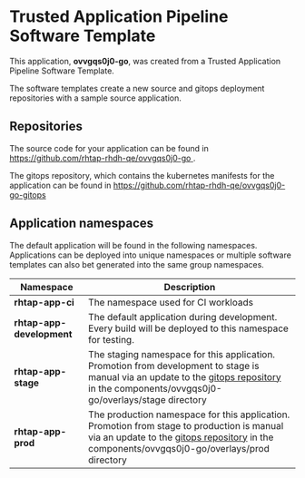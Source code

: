 # Trusted Application Pipeline Software Template

This application, **ovvgqs0j0-go**, was created from a Trusted Application Pipeline Software Template.

The software templates create a new source and gitops deployment repositories with a sample source application. 

## Repositories

The source code for your application can be found in [https://github.com/rhtap-rhdh-qe/ovvgqs0j0-go ](https://github.com/rhtap-rhdh-qe/ovvgqs0j0-go ).
 
The gitops repository, which contains the kubernetes manifests for the application can be found in 
[https://github.com/rhtap-rhdh-qe/ovvgqs0j0-go-gitops ](https://github.com/rhtap-rhdh-qe/ovvgqs0j0-go-gitops ) 

## Application namespaces 

The default application will be found in the following namespaces. Applications can be deployed into unique namespaces or multiple software templates can also bet generated into the same group namespaces.  

|  Namespace   |  Description   |  
| -------- | -------- |
| **rhtap-app-ci** | The namespace used for CI workloads |
| **rhtap-app-development** | The default application during development. Every build will be deployed to this namespace for testing. |
| **rhtap-app-stage** | The staging namespace for this application. Promotion from development to stage is manual via an update to the [gitops repository](https://github.com/rhtap-rhdh-qe/ovvgqs0j0-go-gitops ) in the components/ovvgqs0j0-go/overlays/stage directory |
| **rhtap-app-prod** | The production namespace for this application. Promotion from stage to production is manual via an update to the [gitops repository](https://github.com/rhtap-rhdh-qe/ovvgqs0j0-go-gitops ) in the components/ovvgqs0j0-go/overlays/prod directory |